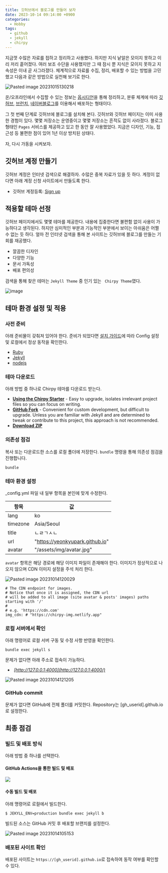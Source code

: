 ```yaml
---
title: 깃허브에서 블로그를 만들어 보자
date: 2023-10-14 09:14:00 +0900
categories:
  - Hobby
tags:
  - github
  - jekyll
  - chirpy
---
```


지금껏 수많은 자료를 접하고 정리하고 사용했다. 하지만 지식 낱알은 모이지 못하고 이리 저리 흩어졌다. 여러 보조 수단을 사용했지만 그 때 잠시 뿐 지식은 모이지 못하고 지속성은 이내 곧 사그라졌다. 체계적으로 자료를 수집, 정리, 배포할 수 있는 방법을 고민했고 다음과 같은 방법으로 실천해 보기로 한다.

![Pasted image 20231015130218](https://github.com/yeonkyupark/yeonkyupark.github.io/assets/72383349/3a42556a-1842-4b76-be4f-0842dcd71d3c)

온/오프라인에서 수집할 수 있는 정보는 [옵시디언](https://obsidian.md/)을 통해 정리하고, 분류 체계에 따라 [깃허브](https://github.com/), [브런치,](https://brunch.co.kr/) [네이버블로그](https://section.blog.naver.com/)를 이용해서 배포하는 형태이다.

그 첫 번째 단계로 깃허브에 블로그를 설치해 본다.  깃허브와 깃허브 페이지는 이미 사용한 경험이 있다. 몇몇 저장소는 운영중이고 몇몇 저장소는 흔적도 없이 사라졌다. 블로그 형태인 `Pages` 서비스를 제공하고 있고 한 동안 잘 사용했었다. 지금은 디자인, 기능, 접근성 등 불편한 점이 있어 1년 이상 방치된 상태다.

자, 다시 가동을 시켜보자.

## 깃허브 계정 만들기

깃허브 계정은 인터넷 검색으로 해결하자. 수많은 중복 자료가 있을 듯 하다. 계정이 없다면 아래 계정 신청 사이트에서 만들도록 한다.

- 깃허브 계정등록: [Sign up](https://github.com/signup?ref_cta=Sign+up&ref_loc=header+logged+out&ref_page=%2F&source=header-home)

## 적용할 테마 선정

깃허브 페이지에서도 몇몇 테마를 제공한다. 내용에 집중한다면 불편함 없이 사용이 가능하다고 생각된다. 하지만 심미적인 부분과 기능적인 부분에서 보이는 아쉬움은 어쩔 수 없는 듯 하다. 얼마 전 인터넷 검색을 통해 본 사이트는 깃허브에 블로그를 만들는 기회를 재공했다.

- 깔끔한 디자인
- 다양한 기능
- 문서 가독성
- 배포 편의성

검색을 통해 찾은 테마는 `Jekyll Theme` 중 인기 있는 ` Chirpy Theme`였다.

![image](https://github.com/yeonkyupark/yeonkyupark.github.io/assets/72383349/795d038c-0b84-4d5d-808b-94d13049b49c)

## 테마 환경 설정 및 적용

### 사전 준비

아래 준비물이 갖춰져 있어야 한다. 준비가 되었다면 [설치 가이드](https://chirpy.cotes.page/posts/getting-started/)에 따라 Config 설정 및 로컬에서 정상 동작을 확인한다.
- [Ruby](https://www.ruby-lang.org/ko/)
- [Jekyll](https://jekyllrb-ko.github.io/)
- [nodejs](https://nodejs.org/ko)

### 테마 다운로드

아래 방법 중 하나로 Chirpy 테마를 다운로드 받는다.

-  [**Using the Chirpy Starter**](https://chirpy.cotes.page/posts/getting-started/#option-1-using-the-chirpy-starter) - Easy to upgrade, isolates irrelevant project files so you can focus on writing.
- [**GitHub Fork**](https://chirpy.cotes.page/posts/getting-started/#option-2-github-fork) - Convenient for custom development, but difficult to upgrade. Unless you are familiar with Jekyll and are determined to tweak or contribute to this project, this approach is not recommended.
- [**Download ZIP**](https://github.com/cotes2020/jekyll-theme-chirpy/archive/refs/heads/master.zip)

### 의존성 점검

복사 또는 다운로드한 소스를 로컬 폴더에 저장한다. `bundle` 명령을 통해 의존성 점검을 진행합니다.

```
bundle
```

### 테마 환경 설정

\_config.yml 파일 내 일부 항목을 본인에 맞게 수정한다.

| 항목     | 값                              |
| -------- | ------------------------------- |
| lang     | ko                              |
| timezone | Asia/Seoul                      |
| title    | ㄴㄹㄱㅅㄴ                      |
| url      | "https://yeonkyupark.github.io" |
| avatar   | "/assets/img/avatar.jpg"        |

`avatar` 항목은 해당 경로에 해당 이미지 파일이 존재해야 한다.  이미지가 정상적으로 나오지 않으며 CDN 이미지 설정을 주석 처리 한다.

![Pasted image 20231014120029](https://github.com/yeonkyupark/yeonkyupark.github.io/assets/72383349/caf9e3ef-fbe8-4328-84da-c89745e93d1c)

```
# The CDN endpoint for images.
# Notice that once it is assigned, the CDN url
# will be added to all image (site avatar & posts' images) paths starting with '/'
#
# e.g. 'https://cdn.com'
img_cdn: # "https://chirpy-img.netlify.app"
```

### 로컬 서버에서 확인

아래 명령어로 로컬 서버 구동 및 수정 사항 반영을 확인한다.

```
bundle exec jekyll s
```

문제가 없다면 아래 주소로 접속이 가능하다.
-  _[http://127.0.0.1:4000](http://127.0.0.1:4000/)_

![Pasted image 20231014121205](https://github.com/yeonkyupark/yeonkyupark.github.io/assets/72383349/6df1385f-2336-40b4-ba1b-98df98882b63)

### GitHub commit

문제가 없다면 GitHub에 전체 폴더를 커밋한다. Repository는 \[gh_userid\].github.io로 설정한다.


## 최종 점검

### 빌드 및 배포 방식

아래 방법 중 하나를 선택한다.

#### GitHub Actions을 통한 빌드 및 배포

![](https://chirpy-img.netlify.app/posts/20180809/pages-source-dark.png)


#### 수동 빌드 및 배포

아래 명령어로 로컬에서 빌드한다. 

 ```
 $ JEKYLL_ENV=production bundle exec jekyll b
 ``` 

빌드된 소스는 GitHub 커밋 후 배포할 브랜치를 설정한다.

![Pasted image 20231014105153](https://github.com/yeonkyupark/yeonkyupark.github.io/assets/72383349/2cf232a7-9be3-40de-b75b-5f835c38601a)

### 배포된 사이트 확인

배포된 사이트는 `https://[gh_userid].github.io`로 접속하여 동작 여부를 확인할 수 있다.
